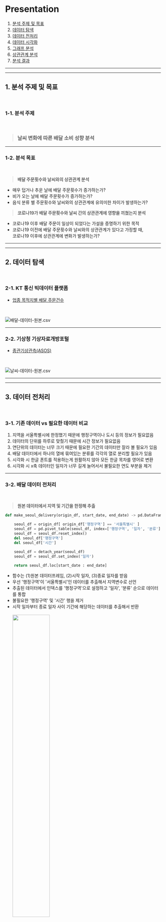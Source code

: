 # Presentation
  1. [분석 주제 및 목표](#1-분석-주제-및-목표)
  2. [데이터 탐색](#2-데이터-탐색)
  3. [데이터 전처리](#3-데이터-전처리)
  4. [데이터 시각화](#4-데이터-시각화)
  5. [그래프 분석](#5-그래프-분석)
  6. [상관관계 분석](#6-상관관계-분석)
  7. [분석 결과](#7-분석-결과)

---
---

## 1. 분석 주제 및 목표

<br>

### 1-1. 분석 주제

<br>

> ### **날씨 변화에 따른 배달 소비 성향 분석**

---

### 1-2. 분석 목표

<br>

> **배달 주문횟수와 날씨와의 상관관계 분석**
   - 매우 덥거나 추운 날에 배달 주문횟수가 증가하는가?
   - 비가 오는 날에 배달 주문횟수가 증가하는가?
   - 음식 분류 별 주문횟수와 날씨와의 상관관계에 유의미한 차이가 발생하는가?

> **코로나19가 배달 주문횟수와 날씨 간의 상관관계에 영향을 끼쳤는지 분석**
   - 코로나19 이후 배달 주문이 일상이 되었다는 가설을 증명하기 위한 목적
   - 코로나19 이전에 배달 주문횟수와 날씨와의 상관관계가 있다고 가정할 때,   
     코로나19 이후에 상관관계에 변화가 발생하는가?

---
---

## 2. 데이터 탐색

<br>

### 2-1. KT 통신 빅데이터 플랫폼
- [업종 목적지별 배달 주문건수](https://bdp.kt.co.kr/invoke/SOKBP2603/?goodsCode=KGUDSTNORDER)

<br>

![배달-데이터-원본.csv](.images/01-original-delivery.png)

---

### 2-2. 기상청 기상자료개방포털
- [종관기상관측(ASOS)](https://www.bigdata-environment.kr/user/main.do)

<br>

![날씨-데이터-원본.csv](.images/02-original-weather.png)

---
---

## 3. 데이터 전처리

<br>

### 3-1. 기존 데이터 vs 필요한 데이터 비교
1. 지역을 서울특별시에 한정했기 때문에 행정구역이나 도시 등의 정보가 필요없음
2. 데이터의 단위를 하루로 맞췄기 때문에 시간 정보가 필요없음
3. 연단위의 데이터는 너무 크기 때문에 필요한 기간의 데이터만 잘라 볼 필요가 있음
4. 배달 데이터에서 하나의 열에 묶여있는 분류를 각각의 열로 분리할 필요가 있음
5. 시각화 시 한글 폰트를 적용하는게 원활하지 않아 모든 한글 목차를 영어로 변환
6. 시각화 시 x축 데이터인 일자가 너무 길게 늘어서서 불필요한 연도 부분을 제거

---

### 3-2. 배달 데이터 전처리

<br>

> **원본 데이터에서 지역 및 기간을 한정해 추출**

```python
def make_seoul_delivery(origin_df, start_date, end_date) -> pd.DataFrame:

    seoul_df = origin_df[ origin_df['행정구역'] == '서울특별시' ]
    seoul_df = pd.pivot_table(seoul_df, index=['행정구역', '일자', '분류'], aggfunc=np.sum)
    seoul_df = seoul_df.reset_index()
    del seoul_df['행정구역']
    del seoul_df['시간']

    seoul_df = detach_year(seoul_df)
    seoul_df = seoul_df.set_index('일자')
    
    return seoul_df.loc[start_date : end_date]
```

<ul>
    <li>함수는 (1)원본 데이터프레임, (2)시작 일자, (3)종료 일자를 받음</li>
    <li>우선 '행정구역'이 '서울특별시'인 데이터를 추출해서 지역변수로 선언</li>
    <li>추출된 데이터에서 인덱스를 '행정구역'으로 설정하고 '일자', '분류' 순으로 데이터를 통합</li>
    <li>불필요한 '행정구역' 및 '시간' 행을 제거</li>
    <li>시작 일자부터 종료 일자 사이 기간에 해당하는 데이터를 추출해서 반환</li>
    <br>
    <img src=".images/03-seoul-delivery.png"  width="50%"/>
</ul>
<br>

> **1차 처리된 데이터에서 '분류' 열을 각각의 열로 분리**

```python
def count_by_category(origin_df, sum_df, categories) -> pd.DataFrame:

    counting_df = sum_df.copy()

    for category in categories:
        each_delivery = origin_df[ origin_df['분류'] == category ].copy()
        del each_delivery['분류']
        each_delivery.rename(columns={'주문횟수':category}, inplace=True)
        counting_df = counting_df.join(each_delivery)

    counting_df = counting_df.fillna(0)

    return counting_df
```

<ul>
    <li>함수는 (1)데이터프레임, (2)'총주문횟수' 열만 가지고 있는 데이터프레임, (3)'분류' 목록을 받음</li>
    <li>2번 데이터프레임의 사본을 <code>join</code> 연산의 바탕이 되는 템플릿으로 지정</li>
    <li>각각의 '분류' 목록에 대해 반복문을 진행하며 해당하는 데이터만을 추출</li>
    <li>추출한 데이터프레임의 '분류' 열 이름을 변경하고 템플릿과 병합하는 과정을 반복</li>
    <li>각각의 열로 분리된 데이터프레임에서 결측치를 0으로 설정하고 반환</li>
    <br>
    <img src=".images/04-counted-delivery.png"  width="100%"/>
</ul>
<br>

> **2차 처리된 데이터에서 한글 목차를 영어로 변환**

```python
def rename_kor_to_eng(origin_df) -> pd.DataFrame:

    renamed_df = origin_df.copy()

    en_dictionary = dict() # 딕셔너리 내용 생략

    renamed_df.rename(columns=en_dictionary, inplace=True)
    renamed_df.index.name = 'date'

    en_categories = list(en_dictionary.values())
    en_categories = [en_categories[0]] + sorted(en_categories[1:])
    renamed_df = renamed_df.reindex(columns=en_categories)

    return renamed_df
```

<ul>
    <li>함수는 (1)한글 데이터프레임을 받음</li>
    <li>한글 데이터프레임 사본의 목차를 미리 지정한 한영 사전과 매칭시켜 변환</li>
    <li>한글 순으로 정렬된 목차를 영어 순서대로 정렬하고 반환</li>
    <br>
    <img src=".images/05-counted-delivery-en.png"  width="100%"/>
</ul>

---

### 3-3. 날씨 데이터 전처리

<br>

> **원본 데이터에서 불필요한 행과 열을 제거**

```python
def clean_up_data(origin_df, start_date, end_date) -> pd.DataFrame:

    weather_df = origin_df.copy()

    del weather_df['지점']
    del weather_df['지점명']
    weather_df = weather_df.fillna(0.0)

    weather_df = detach_year(weather_df)

    weather_df = weather_df.set_index('일자')
    
    return weather_df.loc[start_date : end_date]
```

<ul>
    <li>함수는 (1)원본 데이터프레임, (2)시작 일자, (3)종료 일자를 받음</li>
    <li>원본 데이터프레임의 사본에서 불필요한 '지점' 및 '지점명' 열을 제거</li>
    <li>결측치를 0.0으로 맞추고 '일자' 행에서 연도 부분의 문자열을 제거</li>
    <li>시작 일자부터 종료 일자 사이 기간에 해당하는 데이터를 추출해서 반환</li>
    <br>
    <img src=".images/06-weather.png"  width="100%"/>
</ul>
<br>

> **1차 처리된 데이터에서 한글 목차를 영어로 변환**

```python
def rename_kor_to_eng(origin_df) -> pd.DataFrame:

    renamed_df = origin_df.copy()

    en_dictionary = dict() # 딕셔너리 내용 생략

    renamed_df.rename(columns=en_dictionary, inplace=True)
    renamed_df.index.name = 'date'

    en_categories = list(en_dictionary.values())
    en_categories = [en_categories[0]] + sorted(en_categories[1:])
    renamed_df = renamed_df.reindex(columns=en_categories)

    return renamed_df
```

<ul>
    <li>해당 함수는 배달 데이터 전처리 과정에서 사용한 한영 변환 함수와 동일</li>
    <li>한글 데이터프레임 사본의 목차를 미리 지정한 한영 사전과 매칭시켜 변환</li>
    <li>한글 순으로 정렬된 목차를 영어 순서대로 정렬하고 반환</li>
    <br>
    <img src=".images/07-weather-en.png"  width="100%"/>
</ul>

---

### 3-4. 데이터 요청 함수 생성

<br>

> **배달 데이터 요청 함수**

```python
def get_dataframe(year, start_date, end_date, directory) -> pd.DataFrame:

    original_delivery = pd.read_csv(f'{directory}KT_DLVR_{year}.csv', encoding='utf-8')

    seoul_delivery = make_seoul_delivery(original_delivery, start_date, end_date)
    sum_delivery = pd.pivot_table(seoul_delivery, index=['일자'], aggfunc=np.sum)
    sum_delivery.rename(columns={'주문횟수':'총주문횟수'}, inplace=True)
    delivery_categories = sorted(list(set(seoul_delivery['분류'])))

    counted_delivery = count_by_category(seoul_delivery, sum_delivery, delivery_categories)

    try:
        del counted_delivery['배달전문업체']
    except KeyError:
        pass
    try:
        del counted_delivery['야식']
    except KeyError:
        pass

    counted_delivery_en = rename_kor_to_eng(counted_delivery)

    return counted_delivery_en
```

- 다른 주피터 노트북 파일에서 배달 데이터를 쉽게 불러오기 위해 별도의 함수 생성
- 함수는 (1)연도, (2)시작 일자, (3)종료 일자, (4)디렉토리 경로를 받음
- 원본 데이터를 읽어와서 1차, 2차, 그리고 최종 전처리 과정을 순서대로 진행
- 2차 전처리 함수에서 필요한 매개변수를 해당 함수에서 생성하고, 불필요한 열도 별도로 제거
- 모든 전처리 과정을 거친 데이터프레임을 반환

<br>

> **날씨 데이터 요청 함수**

```python
def get_dataframe(year, start_date, end_date, directory) -> pd.DataFrame:

    original_weather = pd.read_csv(f'{directory}WEATHER_{year}.csv', encoding='utf-8')

    weather = clean_up_data(original_weather, start_date, end_date)

    weather_en = rename_kor_to_eng(weather)

    return weather_en
```

- 다른 주피터 노트북 파일에서 날씨 데이터를 쉽게 불러오기 위해 별도의 함수 생성
- 해당 함수는 배달 데이터 요청 함수와 구조적으로 동일
- 원본 데이터를 읽어와서 1차와 최종 전처리 과정을 순서대로 진행
- 특별한 후처리 없이 결과 데이터프레임을 반환

<br>

> **데이터 불러오기 예시**

```python
from delivery_data import get_dataframe as get_delivery
from weather_data import get_dataframe as get_weather

delivery = get_delivery('2019', '08-01', '08-30', 'original_data/')
weather = get_weather('2019', directory='original_data/')
```

---
---

## 4. 데이터 시각화

<br>

### 4-1. 배달 데이터 시각화

<br>

> **일자 별 총주문횟수에 대한 막대그래프**

```python
plt.figure(figsize = (20, 10))

sns.set(style="whitegrid", color_codes=True)

sum_ax = sns.barplot(data=delivery, x="date", y="sum", palette="Greens_d", hue="sum", dodge=False)
sum_ax.legend_.remove()

plt.show()
```

- `seaborn` 막대 그래프 사용

<br>

![초록색-막대-그래프](.images/08-sum_ax.png)

<br>

> **모든 분류에 대해, 각각의 일자 별 주문횟수에 대한 막대그래프**

```python
delivery_fig, delivery_axes = plt.subplots(4, 4, figsize=(24,10))
delivery_fig.suptitle('Delivery Counts - 4 x 4 axes')

for i in range(4):
    for j in range(4):
        ax = delivery_axes[i, j]
        food = str(delivery_array[i, j])

        if food in {'date', 'sum'}:
            break

        sns.barplot(ax=ax, data=delivery_day, x='date', y=food, \
                    palette='Blues_d', hue=food, dodge=False)
        ax.set(title=food, xlabel=None, ylabel=None, xticklabels=[])
        ax.legend_.remove()

delivery_axes[3, 2].set(xticklabels=[])
delivery_axes[3, 3].set(xticklabels=[])

plt.tight_layout()
plt.show()
```

- `matplotlib`의 `subplots()`로 표현한 4x4 그리드 위에 `seaborn`의 막대 그래프 표시
- 단일 막대그래프를 여러 개 표시하는게 좋다고 판단하여 해당 그래프 사용 안함

<br>

![4x4-파란색-막대-그래프](.images/09-4x4-grid.png)

---

### 4-2. 날씨 데이터 시각화

<br>

> **평균온도 그래프와 평균온도 변화량 그래프 비교**

```python
plt.plot(np.diff(weather['temp']))
plt.plot(weather['temp'])
plt.show()
```

<ul>
    <li><code>matplotlib</code>의 기본 <code>plot()</code> 함수 사용</li>
    <li><code>np.diff()</code> 함수는 전날 대비 평균온도 변화량을 반환</li>
    <li>평균온도 그래프는 주황색, 평균온도 변화량 그래프는 파란색</li>
    <li>온도는 변화량보다 측정치가 더 직관적이라 판단하여 평균온도 그래프 선택</li>
    <br>
    <img src=".images/10-temp-graph.png"  width="60%"/>
</ul>
<br>

> **일강수량 그래프와 일강수량 변화량 그래프 비교**

- `matplotlib`의 기본 `plot()` 함수 사용
- `np.diff()` 함수는 전날 대비 일강수량 변화량을 반환
- 일강수량 그래프는 주황색, 일강수량 변화량 그래프는 파란색
- 강수량은 변화량이 더 직관적이라는 의견이 많았지만,   
  이미 일강수량 그래프로 진행하던 상태여서 기존 선택 유지

```python
plt.plot(np.diff(weather['rain']))
plt.plot(weather['rain'])
plt.show()
```

<ul>
    <li><code>matplotlib</code>의 기본 <code>plot()</code> 함수 사용</li>
    <li><code>np.diff()</code> 함수는 전날 대비 일강수량 변화량을 반환</li>
    <li>일강수량 그래프는 주황색, 일강수량 변화량 그래프는 파란색</li>
    <li>강수량은 변화량이 더 직관적이라는 의견이 많았지만,<br>이미 일강수량 그래프로 진행하던 상태여서 기존 선택 유지</li>
    <br>
    <img src=".images/11-rain-graph.png"  width="60%"/>
</ul>
<br>

> **평균온도 그래프와 일강수량 그래프**

- `matplotlib`의 기본 `plot()` 함수 사용
- 평균온도 그래프는 주황색, 일강수량 변화량 그래프는 파란색

```python
plt.plot(weather['rain'])
plt.plot(weather['temp'])
plt.show()
```

<ul>
    <li><code>matplotlib</code>의 기본 <code>plot()</code> 함수 사용</li>
    <li>평균온도 그래프는 주황색, 일강수량 변화량 그래프는 파란색</li>
    <br>
    <img src=".images/12-temp-rain-graph.png"  width="60%"/>
</ul>

---

### 4-3. 배달-날씨 데이터 시각화

<br>

> **배달-날씨 데이터 단일 그래프**

```python
year, month = '2019', 8
month_names = list(month_name)[1:]

common_col = 'date'
delivery_col = 'dessert'
common_label = common_col.capitalize()
delivery_label = delivery_col.capitalize()
```

```python
fig, ax1 = plt.subplots(figsize=(20,10))

tit = f'{delivery_label} in {month_names[month-1]} {year}'
plt.title(tit, fontsize=16, pad=16)

sns.barplot(ax=ax1, data=delivery, x=common_col, y=delivery_col, \
            palette="YlGn", hue=delivery_col, dodge=False)
ax1.legend_.remove()
ax1.set_xlabel(common_label, fontsize=14)
ax1.set_ylabel(delivery_label, fontsize=14)

ax2 = ax1.twinx()
ax2.plot(weather['rain'], linestyle='-', marker='o', color='#007aff', linewidth=2)
ax2.yaxis.set_ticks([])

ax3 = ax1.twinx()
ax3.plot(weather['temp'], linestyle='-', marker='o', color='#ff2d55', linewidth=2)
ax3.set_ylabel('Temp & Rain', fontsize=14)
    
plt.show()
```

- 2019년 8월 중 모든 일자에 대해 '디저트' 주문횟수와 '평균온도' 및 '일강수량' 그래프를 겹쳐서 표시
- '디저트' 주문횟수에 대한 데이터는 `seaborn` 막대 그래프로 표시
- '평균온도' 및 '일강수량' 데이터는 `matplotlib` 기본 함수로 표시
- 각각의 데이터에 대한 스케일 조정을 하지 않고 `twinx()`로 서로 다른 y축을 생성해서 분리
- `twinx()`는 기존 그래프와 x축을 공유하는 새로운 평면을 생성하는 함수
- '평균온도' 및 '일강수량' 그래프는 값을 직관적으로 보이기 위해 꺾은선 그래프로 표시

<br>

![201908-디저트-배달-날씨-그래프](.images/13-delivery-weather.png)

<br>

> **월별 배달-날씨 데이터 그래프 수집**

```python
# 월별 데이터프레임 리스트 생성 부분 생략

delivery_cols = delivery_list[0][0].columns.tolist()[1:]
month_names = list(month_name)[1:]

year_zip = zip(delivery_list, weather_list, year_list, month_list)

for delivery_month, weather_month, year, month_range in year_zip:

    month_zip = zip(delivery_month, weather_month, month_range)

    for delivery_df, weather_df, month in month_zip:

        for delivery_col in delivery_cols:

            # 배달-날씨 데이터 단일 그래프 생성 코드

            filename = f'{year}{month}_{delivery_label}'
            plt.savefig(f'images/{filename}.png', dpi=300)
```

- 모든 연도에 대한 데이터프레임을 월별로 분리하고 각각의 데이터프레임에 대해 그래프 생성
- 그래프는 추가로 음식 '분류' 별로도 나눠지며 각각의 그래프를 그림 파일로 저장

---
---

## 5. 그래프 분석

<br>

### 5-1. 그래프 분석 포인트
- 평균온도와 배달 주문횟수 간에 상관관계가 있는가?   
  (날씨가 너무 덥거나 추우면 배달 주문횟수가 증가할 것으로 예상)
- 일강수량과 배달 주문횟수 간에 상관관계가 있는가?   
  (비가 오면 배달 주문횟수가 증가할 것으로 예상)

---

### 5-2. 상관관계가 있는 그래프
- 전체적으로 다음과 같이 어느정도 예상을 따르는 그래프들이 존재

<br>

![201912_Chicken.png](.images/corr-graph/201912_Chicken.png)

<br>

![202107_Fastfood.png](.images/corr-graph/202107_Fastfood.png)

<br>

---

### 5-3. 상관관계가 없는 그래프
- 반면에 예상과는 전혀 다른 결과를 보여주는 그래프들도 존재

<br>

![202001_Cnfood.png](.images/corr-not-graph/202001_Cnfood.png)

<br>

![202101_Chicken.png](.images/corr-not-graph/202101_Chicken.png)

---

### 5-4. 결측치가 있는 그래프
- 특정 기간에 결측치가 있는 그래프도 존재

<br>

![202103_Bossam.png](.images/na-graph/202103_Bossam.png)

---
---

## 6. 상관관계 분석

---
---

## 7. 분석 결과

